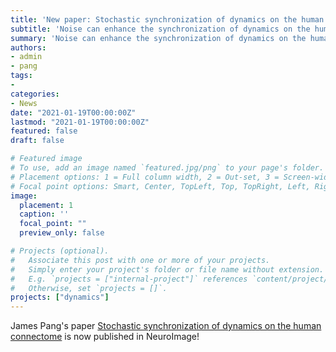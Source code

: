 ```yaml
---
title: 'New paper: Stochastic synchronization of dynamics on the human connectome'
subtitle: 'Noise can enhance the synchronization of dynamics on the human connectome'
summary: 'Noise can enhance the synchronization of dynamics on the human connectome.'
authors:
- admin
- pang
tags:
- 
categories:
- News
date: "2021-01-19T00:00:00Z"
lastmod: "2021-01-19T00:00:00Z"
featured: false
draft: false

# Featured image
# To use, add an image named `featured.jpg/png` to your page's folder.
# Placement options: 1 = Full column width, 2 = Out-set, 3 = Screen-width
# Focal point options: Smart, Center, TopLeft, Top, TopRight, Left, Right, BottomLeft, Bottom, BottomRight
image:
  placement: 1
  caption: ''
  focal_point: ""
  preview_only: false

# Projects (optional).
#   Associate this post with one or more of your projects.
#   Simply enter your project's folder or file name without extension.
#   E.g. `projects = ["internal-project"]` references `content/project/deep-learning/index.md`.
#   Otherwise, set `projects = []`.
projects: ["dynamics"]
---
```


James Pang's paper [Stochastic synchronization of dynamics on the human connectome](https://www.sciencedirect.com/science/article/pii/S105381192100015X) is now published in NeuroImage!
